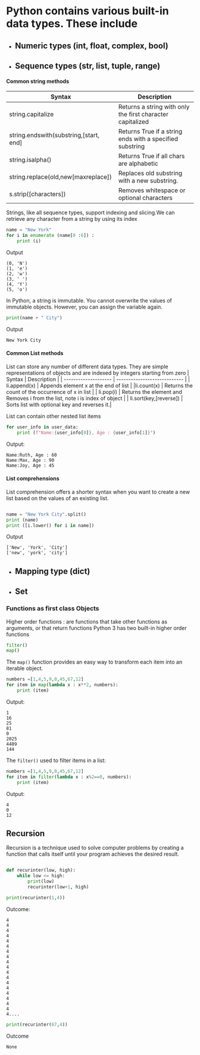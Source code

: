 # Python contains various built-in data types. These include 
- ## Numeric types (int, float, complex, bool)
- ## Sequence types (str, list, tuple, range)
#### Common string methods 
| Syntax              | Description                   |
| -------------------- | ----------------------------  |                                    
| string.capitalize | Returns a string with only the first character capitalized |  
| string.endswith(substring,[start, end] |Returns True if a string ends with a specified substring |
| string.isalpha() | Returns True if all chars are alphabetic |
| string.replace(old,new[maxreplace]) | Replaces old substring with a new substring.|
| s.strip([characters])  | Removes whitespace or optional characters |

Strings, like all sequence types, support indexing and slicing.We can retrieve any character from a string by using its index
```python
name = "New York"
for i in enumerate (name[0 :6]) :
    print (i)
```
Output
```shell
(0, 'N')
(1, 'e')
(2, 'w')
(3, ' ')
(4, 'Y')
(5, 'o')
```
In Python, a string is immutable. You cannot overwrite the values of immutable objects. However, you can assign the variable again.
```python
print(name + " City")
```
Output
```shell
New York City
```
#### Common List methods 
List  can store any number of different data types. They are simple representations of objects and are indexed by integers
starting from zero
| Syntax              | Description                   |
| -------------------- | ----------------------------  | 
| li.append(x) | Appends element x at the end of list |
|li.count(x) | Returns the count of the occurrence of x in list |
| li.pop(i) |  Returns the element and Removes i  from the list, note i is index of object |
| li.sort(key,[reverse]) | Sorts list with optional key and reverses it.|

List can contain other nested list items
```python
for user_info in user_data:
    print (f"Name:{user_info[0]}, Age : {user_info[1]}")
```
Output:
```shell
Name:Ruth, Age : 60
Name:Max, Age : 90
Name:Joy, Age : 45
```
#### List comprehensions
List comprehension offers a shorter syntax when you want to create a new list based on the values of an existing list.
```python

name = "New York City".split()
print (name)
print ([i.lower() for i in name])
```
Output
```shell
['New', 'York', 'City']
['new', 'york', 'city']
```
- ## Mapping type (dict)
- ## Set


### Functions as first class Objects
Higher order functions : are functions that take other functions as arguments, or that return functions
Python 3 has two built-in higher order functions
```python
filter()
map()
```
The `map()` function provides an easy way to transform each item into an iterable object.
```python
numbers =[1,4,5,9,0,45,67,12]
for item in map(lambda x : x**2, numbers):
    print (item)
```
Output:
```shell
1
16
25
81
0
2025
4489
144
```

The `filter()` used to filter items in a list:
```python
numbers =[1,4,5,9,0,45,67,12]
for item in filter(lambda x : x%2==0, numbers):
    print (item)
```
Output:
```shell
4
0
12
```


## Recursion
Recursion is a technique used to solve computer problems by creating a function that calls itself until your program achieves the desired result.
```python

def recurinter(low, high):
    while low <= high:
        print(low)
        recurinter(low+1, high)

print(recurinter(1,4))
```
Outcome:
```shell
4
4
4
4
4
4
4
4
4
4
4
4
4
4
4
4
4
4
4....
```
```python
print(recurinter(67,4))
```
Outcome
```shell
None
```